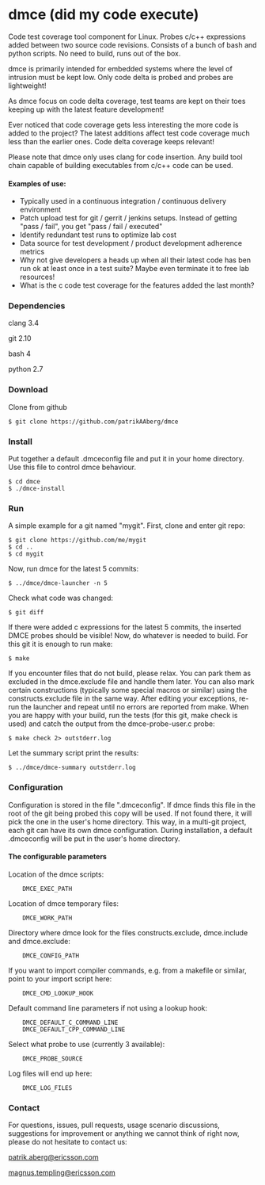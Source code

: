 # dmce (did my code execute)

Code test coverage tool component for Linux. Probes c/c++ expressions added between two source code revisions. Consists of a bunch of bash and python scripts. No need to build, runs out of the box.

dmce is primarily intended for embedded systems where the level of intrusion must be kept low. Only code delta is probed and probes are lightweight!

As dmce focus on code delta coverage, test teams are kept on their toes keeping up with the latest feature development!

Ever noticed that code coverage gets less interesting the more code is added to the project? The latest additions affect test code coverage much less than the earlier ones. Code delta coverage keeps relevant!

Please note that dmce only uses clang for code insertion. Any build tool chain capable of building executables from c/c++ code can be used. 

#### Examples of use:

* Typically used in a continuous integration / continuous delivery environment 
* Patch upload test for git / gerrit / jenkins setups. Instead of getting "pass / fail", you get "pass / fail / executed"
* Identify redundant test runs to optimize lab cost
* Data source for test development / product development adherence metrics
* Why not give developers a heads up when all their latest code has ben run ok at least once in a test suite? Maybe even terminate it to free lab resources!
* What is the c code test coverage for the features added the last month?  

### Dependencies

clang 3.4

git 2.10

bash 4

python 2.7

### Download

Clone from github

    $ git clone https://github.com/patrikAAberg/dmce

### Install

Put together a default .dmceconfig file and put it in your home directory. Use this file to control dmce behaviour.

    $ cd dmce
    $ ./dmce-install

### Run

A simple example for a git named "mygit". First, clone and enter git repo: 

    $ git clone https://github.com/me/mygit
    $ cd ..
    $ cd mygit

Now, run dmce for the latest 5 commits:

    $ ../dmce/dmce-launcher -n 5 

Check what code was changed:

    $ git diff

If there were added c expressions for the latest 5 commits, the inserted DMCE probes should be visible!
Now, do whatever is needed to build. For this git it is enough to run make: 

    $ make 

If you encounter files that do not build, please relax. You can park them as excluded in the dmce.exclude file and handle them later. You can also mark certain constructions (typically some special macros or similar) using the constructs.exclude file in the same way. After editing your exceptions, re-run the launcher and repeat until no errors are reported from make.
When you are happy with your build, run the tests (for this git, make check is used) and catch the output from the dmce-probe-user.c probe:

    $ make check 2> outstderr.log 

Let the summary script print the results:

    $ ../dmce/dmce-summary outstderr.log

### Configuration

Configuration is stored in the file ".dmceconfig". If dmce finds this file in the root of the git being probed this copy will be used. If not found there, it will pick the one in the user's home directory. This way, in a multi-git project, each git can have its own dmce configuration. During installation, a default .dmceconfig will be put in the user's home directory.

#### The configurable parameters  

Location of the dmce scripts:

        DMCE_EXEC_PATH

Location of dmce temporary files:

        DMCE_WORK_PATH

Directory where dmce look for the files constructs.exclude, dmce.include and dmce.exclude:

        DMCE_CONFIG_PATH

If you want to import compiler commands, e.g. from a makefile or similar, point to your import script here:

        DMCE_CMD_LOOKUP_HOOK

Default command line parameters if not using a lookup hook:

        DMCE_DEFAULT_C_COMMAND_LINE
        DMCE_DEFAULT_CPP_COMMAND_LINE

Select what probe to use (currently 3 available):
    
        DMCE_PROBE_SOURCE

Log files will end up here:

        DMCE_LOG_FILES


### Contact

For questions, issues, pull requests, usage scenario discussions, suggestions for improvement or anything we cannot think of right now, please do not hesitate to contact us:

patrik.aberg@ericsson.com

magnus.templing@ericsson.com
